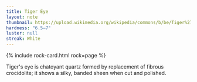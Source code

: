```yaml
---
title: Tiger Eye
layout: note
thumbnail: https://upload.wikimedia.org/wikipedia/commons/b/be/Tiger%27s_eye.jpg
hardness: "6.5–7"
luster: null
streak: White
---
```

{% include rock-card.html rock=page %}

Tiger's eye is chatoyant quartz formed by replacement of fibrous crocidolite; it shows a silky, banded sheen when cut and polished.
